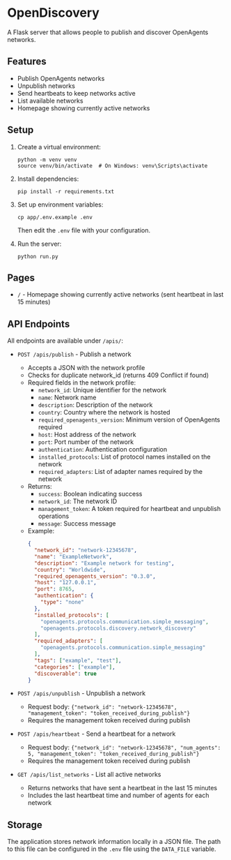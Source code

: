 # OpenDiscovery

A Flask server that allows people to publish and discover OpenAgents networks.

## Features

- Publish OpenAgents networks
- Unpublish networks
- Send heartbeats to keep networks active
- List available networks
- Homepage showing currently active networks

## Setup

1. Create a virtual environment:
   ```
   python -m venv venv
   source venv/bin/activate  # On Windows: venv\Scripts\activate
   ```

2. Install dependencies:
   ```
   pip install -r requirements.txt
   ```

3. Set up environment variables:
   ```
   cp app/.env.example .env
   ```
   Then edit the `.env` file with your configuration.

4. Run the server:
   ```
   python run.py
   ```

## Pages

- `/` - Homepage showing currently active networks (sent heartbeat in last 15 minutes)

## API Endpoints

All endpoints are available under `/apis/`:

- `POST /apis/publish` - Publish a network
  - Accepts a JSON with the network profile
  - Checks for duplicate network_id (returns 409 Conflict if found)
  - Required fields in the network profile:
    - `network_id`: Unique identifier for the network
    - `name`: Network name
    - `description`: Description of the network
    - `country`: Country where the network is hosted
    - `required_openagents_version`: Minimum version of OpenAgents required
    - `host`: Host address of the network
    - `port`: Port number of the network
    - `authentication`: Authentication configuration
    - `installed_protocols`: List of protocol names installed on the network
    - `required_adapters`: List of adapter names required by the network
  - Returns:
    - `success`: Boolean indicating success
    - `network_id`: The network ID
    - `management_token`: A token required for heartbeat and unpublish operations
    - `message`: Success message
  - Example:
    ```json
    {
      "network_id": "network-12345678",
      "name": "ExampleNetwork",
      "description": "Example network for testing",
      "country": "Worldwide",
      "required_openagents_version": "0.3.0",
      "host": "127.0.0.1",
      "port": 8765,
      "authentication": {
        "type": "none"
      },
      "installed_protocols": [
        "openagents.protocols.communication.simple_messaging",
        "openagents.protocols.discovery.network_discovery"
      ],
      "required_adapters": [
        "openagents.protocols.communication.simple_messaging"
      ],
      "tags": ["example", "test"],
      "categories": ["example"],
      "discoverable": true
    }
    ```

- `POST /apis/unpublish` - Unpublish a network
  - Request body: `{"network_id": "network-12345678", "management_token": "token_received_during_publish"}`
  - Requires the management token received during publish

- `POST /apis/heartbeat` - Send a heartbeat for a network
  - Request body: `{"network_id": "network-12345678", "num_agents": 5, "management_token": "token_received_during_publish"}`
  - Requires the management token received during publish

- `GET /apis/list_networks` - List all active networks
  - Returns networks that have sent a heartbeat in the last 15 minutes
  - Includes the last heartbeat time and number of agents for each network

## Storage

The application stores network information locally in a JSON file. The path to this file can be configured in the `.env` file using the `DATA_FILE` variable. 